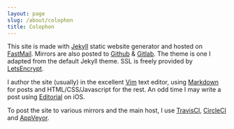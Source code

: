 ```yaml
---
layout: page
slug: /about/colophon
title: Colophon
---
```


This site is made with [Jekyll][] static website generator and hosted on [FastMail][]. Mirrors are also posted to [Github][] & [Gitlab][]. The theme is one I adapted from the default Jekyll theme. SSL is freely provided by [LetsEncrypt][].

I author the site (usually) in the excellent [Vim][] text editor, using [Markdown][] for posts and HTML/CSS/Javascript for the rest. An odd time I may write a post using [Editorial][] on iOS.

To post the site to various mirrors and the main host, I use [TravisCI][], [CircleCI][] and [AppVeyor][]. 

[Jekyll]: http://jekyllrb.com/
[Ubuntu]: https://www.ubuntu.com
[FastMail]: https://www.fastmail.com
[OVH]: https://www.ovh.ie/
[LetsEncrypt]: https://letsencrypt.org
[GitHub]: https://www.github.com
[Gitlab]: https://www.gitlab.com
[Vim]: http://www.vim.org
[Markdown]: https://daringfireball.net/projects/markdown/
[Editorial]: http://omz-software.com/editorial/
[TravisCI]: https://www.travisci.org
[CircleCI]: https://www.circleci.com
[AppVeyor]: https://www.appveyor.com
